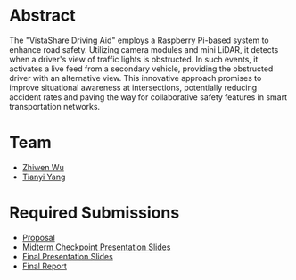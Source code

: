 # Abstract

The "VistaShare Driving Aid" employs a Raspberry Pi-based system to enhance road safety. Utilizing camera modules and mini LiDAR, it detects when a driver's view of traffic lights is obstructed. In such events, it activates a live feed from a secondary vehicle, providing the obstructed driver with an alternative view. This innovative approach promises to improve situational awareness at intersections, potentially reducing accident rates and paving the way for collaborative safety features in smart transportation networks.

# Team

* [Zhiwen Wu](https://github.com/zhiwenwuZW/)
* [Tianyi Yang]()

# Required Submissions

* [Proposal](proposal)
* [Midterm Checkpoint Presentation Slides](https://docs.google.com/presentation/d/1-6ny779JzQrAuoaPaeqrYQI-by3a2aB_l3mRqVtuiAo/edit?usp=sharing)
* [Final Presentation Slides](https://docs.google.com/presentation/d/13eeITTVJsUpI7m8_TvrdRJaMw0F7_hmQJHPrs1LDbX4/edit?usp=sharing)
* [Final Report](report)
